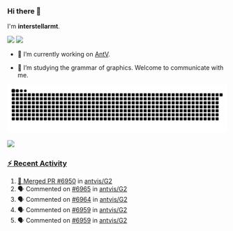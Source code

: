 ### Hi there 👋

I'm **interstellarmt**.

[![](https://img.shields.io/endpoint?url=https://awards.antv.vision/interstellarmt-g2-contributor.json)](https://github.com/antvis/g2)
[![](https://img.shields.io/endpoint?url=https://awards.antv.vision/interstellarmt-gpt-vis-contributor.json)](https://github.com/antvis/gpt-vis)

- 🔭 I’m currently working on [AntV](https://github.com/antvis).

- 📖 I’m studying the grammar of graphics. Welcome to communicate with me.

![](https://raw.githubusercontent.com/interstellarmt/interstellarmt/refs/heads/output/github-contribution-grid-snake.svg)
<div>
  <a href="https://github.com/interstellarmt">
  <img height="180em" src="https://github-readme-stats-eight-theta.vercel.app/api?username=interstellarmt&show_icons=true&include_all_commits=true&count_private=true&theme=tokyonight"/>
</div>
    
### :zap: Recent Activity

<!--START_SECTION:activity-->
1. 🎉 Merged PR [#6950](https://github.com/antvis/G2/pull/6950) in [antvis/G2](https://github.com/antvis/G2)
2. 🗣 Commented on [#6965](https://github.com/antvis/G2/pull/6965#issuecomment-2919311105) in [antvis/G2](https://github.com/antvis/G2)
3. 🗣 Commented on [#6964](https://github.com/antvis/G2/pull/6964#issuecomment-2919268088) in [antvis/G2](https://github.com/antvis/G2)
4. 🗣 Commented on [#6959](https://github.com/antvis/G2/pull/6959#issuecomment-2919250805) in [antvis/G2](https://github.com/antvis/G2)
5. 🗣 Commented on [#6959](https://github.com/antvis/G2/pull/6959#issuecomment-2919246637) in [antvis/G2](https://github.com/antvis/G2)
<!--END_SECTION:activity-->

